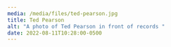 ```yaml
---
media: /media/files/ted-pearson.jpg
title: Ted Pearson
alt: "A photo of Ted Pearson in front of records "
date: 2022-08-11T10:28:00-0500
---
```

